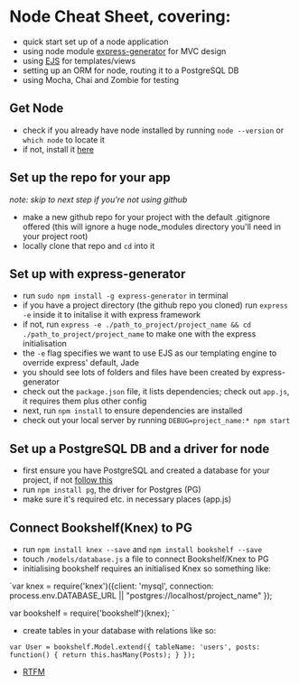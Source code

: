 # Node Cheat Sheet, covering:
* quick start set up of a node application
* using node module [express-generator](https://expressjs.com/en/starter/generator.html) for MVC design
* using [EJS](http://www.embeddedjs.com/) for templates/views
* setting up an ORM for node, routing it to a PostgreSQL DB
* using Mocha, Chai and Zombie for testing

## Get Node

* check if you already have node installed by running `node --version` or `which node` to locate it
* if not, install it [here](https://nodejs.org/en/download/)

## Set up the repo for your app
_note: skip to next step if you're not using github_

* make a new github repo for your project with the default .gitignore offered (this will ignore a huge node_modules directory you'll need in your project root)
* locally clone that repo and `cd` into it

## Set up with express-generator

* run `sudo npm install -g express-generator` in terminal
* if you have a project directory (the github repo you cloned) run `express -e` inside it to initalise it with express framework
* if not, run `express -e ./path_to_project/project_name && cd ./path_to_project/project_name` to make one with the express initialisation
* the `-e` flag specifies we want to use EJS as our templating engine to override express' default, Jade
* you should see lots of folders and files have been created by express-generator
* check out the `package.json` file, it lists dependencies; check out `app.js`, it requires them plus other config
* next, run `npm install` to ensure dependencies are installed
* check out your local server by running `DEBUG=project_name:* npm start`

## Set up a PostgreSQL DB and a driver for node

* first ensure you have PostgreSQL and created a database for your project, if not [follow this](https://github.com/makersacademy/course/blob/master/bookmark_manager/walkthroughs/03_mac.md)
* run `npm install pg`, the driver for Postgres (PG)
* make sure it's required etc. in necessary places (app.js)

## Connect Bookshelf(Knex) to PG

* run `npm install knex --save` and `npm install bookshelf --save`
* touch `/models/database.js` a file to connect Bookshelf/Knex to PG
* initialising bookshelf requires an initialised Knex so something like:

`var knex = require('knex')({client: 'mysql', connection: process.env.DATABASE_URL || "postgres://localhost/project_name" });

var bookshelf = require('bookshelf')(knex);
`

* create tables in your database with relations like so:

`var User = bookshelf.Model.extend({
  tableName: 'users',
  posts: function() {
    return this.hasMany(Posts);
  }
});
`

* [RTFM](http://bookshelfjs.org/#examples)
